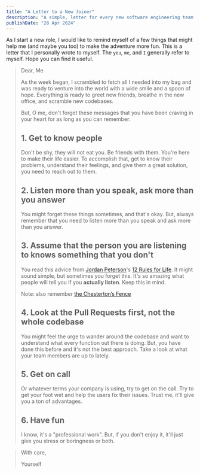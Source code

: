 ```yaml
---
title: "A Letter to a New Joiner"
description: "A simple, letter for every new software engineering team member out there"
publishDate: "28 Apr 2024"
---
```


As I start a new role, I would like to remind myself of a few things that might help me (and maybe you too) to make the adventure more fun. This is a letter that I personally wrote to myself. The `you`, `me`, and `I` generally refer to myself. Hope you can find it useful.

> Dear, Me
>
> As the week began, I scrambled to fetch all I needed into my bag and was ready to venture into the world with a wide smile and a spoon of hope. Everything is ready to greet new friends, breathe in the new office, and scramble new codebases.
>
> But, O me, don't forget these messages that you have been craving in your heart for as long as you can remember:
>
> ## 1. Get to know people
>
> Don't be shy, they will not eat you. Be friends with them. You're here to make their life easier. To accomplish that, get to know their problems, understand their feelings, and give them a great solution, you need to reach out to them.
>
> ## 2. Listen more than you speak, ask more than you answer
>
> You might forget these things sometimes, and that's okay. But, always remember that you need to listen more than you speak and ask more than you answer.
>
> ## 3. Assume that the person you are listening to knows something that you don't
>
> You read this advice from [Jordan Peterson](https://en.wikipedia.org/wiki/Jordan_Peterson)'s [12 Rules for Life](https://en.wikipedia.org/wiki/12_Rules_for_Life). It might sound simple, but sometimes you forget this. It's so amazing what people will tell you if you **actually listen**. Keep this in mind.
>
> Note: also remember [the Chesterton’s Fence](https://fs.blog/chestertons-fence/)
>
> ## 4. Look at the Pull Requests first, not the whole codebase
>
> You might feel the urge to wander around the codebase and want to understand what every function out there is doing. But, you have done this before and it's not the best approach. Take a look at what your team members are up to lately.
>
> ## 5. Get on call
>
> Or whatever terms your company is using, try to get on the call. Try to get your foot wet and help the users fix their issues. Trust me, it'll give you a ton of advantages.
>
> ## 6. Have fun
>
> I know, it's a "professional work". But, if you don't enjoy it, it'll just give you stress or boringness or both.

> With care,
>
> Yourself
